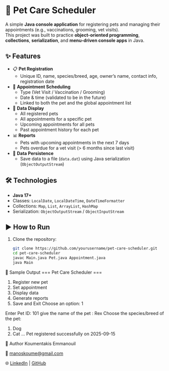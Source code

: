 # 🐾 Pet Care Scheduler

A simple **Java console application** for registering pets and managing their appointments (e.g., vaccinations, grooming, vet visits).  
This project was built to practice **object-oriented programming**, **collections**, **serialization**, and **menu-driven console apps** in Java.

## ✨ Features

- 📋 **Pet Registration**
  - Unique ID, name, species/breed, age, owner’s name, contact info, registration date
- 📅 **Appointment Scheduling**
  - Type (Vet Visit / Vaccination / Grooming)
  - Date & time (validated to be in the future)
  - Linked to both the pet and the global appointment list
- 👀 **Data Display**
  - All registered pets
  - All appointments for a specific pet
  - Upcoming appointments for all pets
  - Past appointment history for each pet
- 📊 **Reports**
  - Pets with upcoming appointments in the next 7 days
  - Pets overdue for a vet visit (> 6 months since last visit)
- 💾 **Data Persistence**
  - Save data to a file (`data.dat`) using Java serialization (`ObjectOutputStream`)

## 🛠️ Technologies

- **Java 17+**
- Classes: `LocalDate`, `LocalDateTime`, `DateTimeFormatter`
- Collections: `Map`, `List`, `ArrayList`, `HashMap`
- Serialization: `ObjectOutputStream` / `ObjectInputStream`

## ▶️ How to Run

1. Clone the repository:
   ```bash
   git clone https://github.com/yourusername/pet-care-scheduler.git
   cd pet-care-scheduler
   javac Main.java Pet.java Appointment.java
   java Main


📸 Sample Output
=== Pet Care Scheduler ===
1. Register new pet
2. Set appointment
3. Display data
4. Generate reports
5. Save and Exit
Choose an option: 1

Enter Pet ID: 101
give the name of the pet : Rex
Choose the species/breed of the pet:
1. Dog
2. Cat
...
Pet registered successfully on 2025-09-15

👤 Author Koumentakis Emmanouil

📧 manoskoume@gmail.com

🌐 [LinkedIn](https://www.linkedin.com/in/emmanouil-koumentakis-a382a8325) | [GitHub](https://github.com/YourGitHubUsername)
